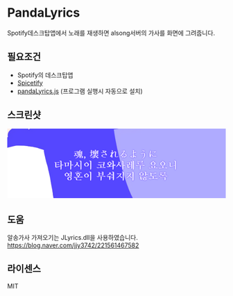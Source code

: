 # PandaLyrics

Spotify데스크탑앱에서 노래를 재생하면 alsong서버의 가사를 화면에 그려줍니다.



## 필요조건

* Spotify의 데스크탑앱
* [Spicetify](https://spicetify.app/)
* [pandaLyrics.js](https://github.com/vbalien/spicetify-extension-pandaLyrics) (프로그램 실행시 자동으로 설치)



## 스크린샷

![preview](./Assets/preview.png)



## 도움

알송가사 가져오기는 JLyrics.dll을 사용하였습니다.  https://blog.naver.com/jjy3742/221561467582



## 라이센스

MIT
